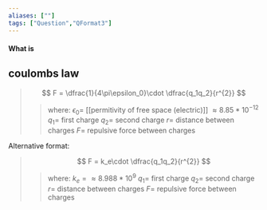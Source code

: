 ```yaml
---
aliases: [""]
tags: ["Question","QFormat3"]
---
```


#### What is
## coulombs law
> $$ F = \dfrac{1}{4\pi\epsilon_0}\cdot \dfrac{q_1q_2}{r^{2}} $$ 
>> where:
>> $\epsilon_0 =$ [[permitivity of free space (electric)]] $\approx 8.85*10^{-12}$ 
>> $q_1=$ first charge
>> $q_2=$ second charge
>> $r=$ distance between charges
>> $F=$ repulsive force between charges

Alternative format:

> $$ F = k_e\cdot \dfrac{q_1q_2}{r^{2}} $$ 
>> where:
>> $k_e =\approx 8.988*10^{9}$ 
>> $q_1=$ first charge
>> $q_2=$ second charge
>> $r=$ distance between charges
>> $F=$ repulsive force between charges
